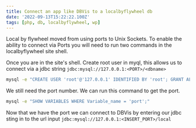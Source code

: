 ```yaml
---
title: Connect an app like DBVis to a localbyflywheel db
date: '2022-09-13T15:22:22.100Z'
tags: [php, db, localbyflywheel, wp]
---
```



Local by flywheel moved from using ports to Unix Sockets. To enable the ability to connect via Ports you will need to
run two commands in the localbyflywheel site shell.

Once you are in the site's shell. Create root user in myql, this allows us to connect via a jdbc string
`jdbc:mysql://127.0.0.1:<PORT>/<dbname>`

```bash
mysql -e "CREATE USER 'root'@'127.0.0.1' IDENTIFIED BY 'root'; GRANT ALL ON *.* TO 'root'@'127.0.0.1';"
```

We still need the port number. We can run this command to get the port.

```bash
mysql -e "SHOW VARIABLES WHERE Variable_name = 'port';"
```

Now that we have the port we can connect to DBVis by entering our jdbc sting in to the url input
`jdbc:mysql://127.0.0.1:<INSERT_PORT>/local`



